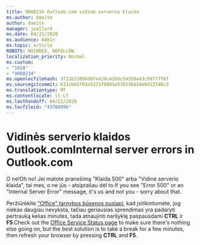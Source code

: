 ```yaml
---
title: 9000234 Outlook.com vidinė serverio klaida
ms.author: daeite
author: daeite
manager: joallard
ms.date: 04/21/2020
ms.audience: Admin
ms.topic: article
ROBOTS: NOINDEX, NOFOLLOW
localization_priority: Normal
ms.custom:
- "1818"
- "9000234"
ms.openlocfilehash: 3f21b33866d0fe420c42b0c54350a43c99777f6f
ms.sourcegitcommit: 631cbb5f03e5371f0995e976536d24e9d13746c3
ms.translationtype: MT
ms.contentlocale: lt-LT
ms.lasthandoff: 04/22/2020
ms.locfileid: "43760096"
---
```

# <a name="internal-server-errors-in-outlookcom"></a><span data-ttu-id="ab0a1-102">Vidinės serverio klaidos Outlook.com</span><span class="sxs-lookup"><span data-stu-id="ab0a1-102">Internal server errors in Outlook.com</span></span>

<span data-ttu-id="ab0a1-103">O ne!</span><span class="sxs-lookup"><span data-stu-id="ab0a1-103">Oh no!</span></span> <span data-ttu-id="ab0a1-104">Jei matote pranešimą "Klaida 500" arba "Vidinė serverio klaida", tai mes, o ne jūs - atsiprašau dėl to.</span><span class="sxs-lookup"><span data-stu-id="ab0a1-104">If you see "Error 500" or an "Internal Server Error" message, it's us and not you - sorry about that.</span></span>

<span data-ttu-id="ab0a1-105">Peržiūrėkite ["Office" tarnybos būsenos puslapį,](https://portal.office.com/servicestatus) kad įsitikintumėte, jog niekas daugiau nevyksta, tačiau geriausias sprendimas yra padaryti pertrauką kelias minutes, tada atnaujinti naršyklę paspausdami **CTRL** ir **F5**.</span><span class="sxs-lookup"><span data-stu-id="ab0a1-105">Check out the [Office Service Status page](https://portal.office.com/servicestatus) to make sure there's nothing else going on, but the best solution is to take a break for a few minutes, then refresh your browser by pressing **CTRL** and **F5**.</span></span>